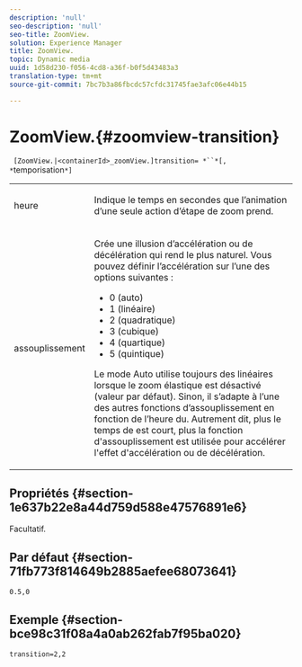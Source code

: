 ```yaml
---
description: 'null'
seo-description: 'null'
seo-title: ZoomView.
solution: Experience Manager
title: ZoomView.
topic: Dynamic media
uuid: 1d58d230-f056-4cd8-a36f-b0f5d43483a3
translation-type: tm+mt
source-git-commit: 7bc7b3a86fbcdc57cfdc31745fae3afc06e44b15

---
```



# ZoomView.{#zoomview-transition}

` [ZoomView.|<containerId>_zoomView.]transition= *``*[, *`temporisation`*]`

<table id="table_9E7BB12BF371419F88DD4D24EF04632C"> 
 <tbody> 
  <tr> 
   <td colname="col1"> <p> <span class="codeph"><span class="varname"> heure</span></span> </p> </td> 
   <td colname="col2"> <p> Indique le temps en secondes que l’animation d’une seule action d’étape de zoom prend. </p> </td> 
  </tr> 
  <tr> 
   <td colname="col1"> <p> <span class="codeph"><span class="varname"> assouplissement</span></span> </p> </td> 
   <td colname="col2"> <p> Crée une illusion d’accélération ou de décélération qui rend le plus naturel. Vous pouvez définir l’accélération sur l’une des options suivantes : </p> <p> 
     <ul id="ul_DA0D1CF2F2484410BFCCACA86661702E"> 
      <li id="li_93A2D53A53314D9594CEDC9EB20381D4">0 (auto) </li> 
      <li id="li_AD6A1F03DE544959BC4AA0DD97494F8C"> 1 (linéaire) </li> 
      <li id="li_816A3CE796E3415B9650DDA204412A6A"> 2 (quadratique) </li> 
      <li id="li_EF00BF6CA2AA48FEB54015FFBA9F8DD4"> 3 (cubique) </li> 
      <li id="li_F3CB7F0821AF489C84A0CA155F5031A2"> 4 (quartique) </li> 
      <li id="li_F5B844DAF4CC453CA58BF09A660D139F"> 5 (quintique) </li> 
     </ul> </p> <p>Le mode Auto utilise toujours des  linéaires lorsque le zoom élastique est désactivé (valeur par défaut). Sinon, il s’adapte à l’une des autres fonctions d’assouplissement en fonction de l’heure  du. Autrement dit, plus le temps de  est court, plus la fonction d'assouplissement est utilisée pour accélérer l'effet d'accélération ou de décélération. </p> </td> 
  </tr> 
 </tbody> 
</table>

## Propriétés {#section-1e637b22e8a44d759d588e47576891e6}

Facultatif.

## Par défaut {#section-71fb773f814649b2885aefee68073641}

`0.5,0`

## Exemple {#section-bce98c31f08a4a0ab262fab7f95ba020}

`transition=2,2`
